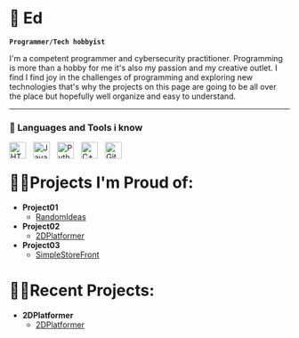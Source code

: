 # 🎃 Ed

**`Programmer/Tech hobbyist`**

I'm a competent programmer and cybersecurity practitioner. Programming is more than a hobby for me it's also my passion and my creative outlet.
I find I find joy in the challenges of programming and exploring new technologies that's why the projects on this page are going to be all over 
the place but hopefully well organize and easy to understand.

---

### 🧰 Languages and Tools i know


<img align="left" alt="HTML" width="30px" style="padding-right:10px;" src="https://cdn.jsdelivr.net/gh/devicons/devicon/icons/html5/html5-plain.svg" />
<img align="left" alt="JavaScript" width="30px" style="padding-right:10px;" src="https://cdn.jsdelivr.net/gh/devicons/devicon/icons/javascript/javascript-plain.svg" />
<img align="left" alt="Python" width="30px" style="padding-right:10px;" src="https://cdn.jsdelivr.net/gh/devicons/devicon/icons/python/python-plain.svg" />
<img align="left" alt="C++" width="30px" style="padding-right:10px;" src="https://cdn.jsdelivr.net/gh/devicons/devicon/icons/cplusplus/cplusplus-line.svg" />
<img align="left" alt="GitHub" width="30px" style="padding-right:10px;" src="https://cdn.jsdelivr.net/gh/devicons/devicon/icons/github/github-original.svg" />
<br />

#
<h1>👨‍💻Projects I'm Proud of:</h1>

- <b>Project01</b>
  - [RandomIdeas](https://github.com/Ed0079/RandomIdeas)
- <b>Project02</b>
  - [2DPlatformer](https://github.com/Ed0079/2DPlatformer)
- <b>Project03</b>
  - [SimpleStoreFront](https://github.com/Ed0079/SimpleStoreFront)
 
#
<h1>👨‍💻Recent Projects:</h1>

- <b>2DPlatformer</b>
  - [2DPlatformer](https://github.com/Ed0079/2DPlatformer)

